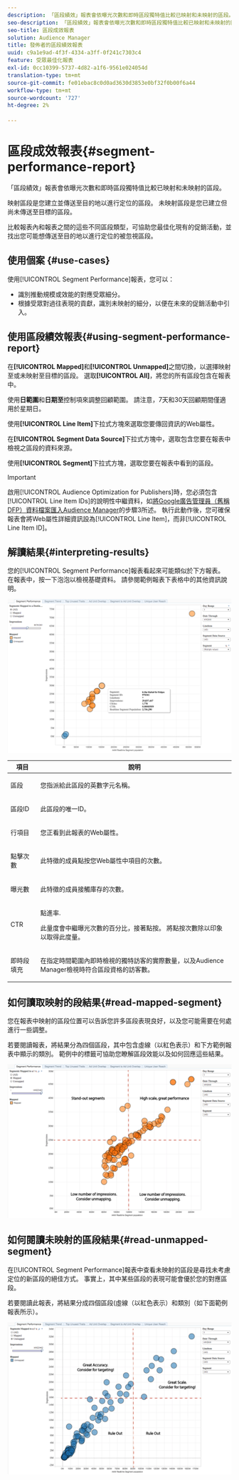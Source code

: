 ```yaml
---
description: 「區段績效」報表會依曝光次數和即時區段獨特值比較已映射和未映射的區段。 映射區段是您建立並傳送至目的地以進行定位的區段。 未映射區段是您已建立但尚未傳送至目標的區段。 比較報表內和報表之間的這些不同區段類型，可協助您最佳化現有的促銷活動，並找出您可能想傳送至目的地以進行定位的被忽視區段。
seo-description: 「區段績效」報表會依曝光次數和即時區段獨特值比較已映射和未映射的區段。 映射區段是您建立並傳送至目的地以進行定位的區段。 未映射區段是您已建立但尚未傳送至目標的區段。 比較報表內和報表之間的這些不同區段類型，可協助您最佳化現有的促銷活動，並找出您可能想傳送至目的地以進行定位的被忽視區段。
seo-title: 區段成效報表
solution: Audience Manager
title: 發佈者的區段績效報表
uuid: c9a1e9ad-4f3f-4334-a3ff-0f241c7303c4
feature: 受眾最佳化報表
exl-id: 0cc10399-5737-4d82-a1f6-9561e024054d
translation-type: tm+mt
source-git-commit: fe01ebac8c0d0ad3630d3853e0bf32f0b00f6a44
workflow-type: tm+mt
source-wordcount: '727'
ht-degree: 2%

---
```


# 區段成效報表{#segment-performance-report}

「區段績效」報表會依曝光次數和即時區段獨特值比較已映射和未映射的區段。

映射區段是您建立並傳送至目的地以進行定位的區段。 未映射區段是您已建立但尚未傳送至目標的區段。

比較報表內和報表之間的這些不同區段類型，可協助您最佳化現有的促銷活動，並找出您可能想傳送至目的地以進行定位的被忽視區段。

## 使用個案 {#use-cases}

使用[!UICONTROL Segment Performance]報表，您可以：

* 識別推動規模或效能的對應受眾細分。
* 根據受眾對過往表現的貢獻，識別未映射的細分，以便在未來的促銷活動中引入。

## 使用區段績效報表{#using-segment-performance-report}

在&#x200B;**[!UICONTROL Mapped]**&#x200B;和&#x200B;**[!UICONTROL Unmapped]**&#x200B;之間切換，以選擇映射至或未映射至目標的區段。 選取&#x200B;**[!UICONTROL All]**，將您的所有區段包含在報表中。

使用&#x200B;**日範圍**&#x200B;和&#x200B;**日期至**&#x200B;控制項來調整回顧範圍。 請注意，7天和30天回顧期間僅適用於星期日。

使用&#x200B;**[!UICONTROL Line Item]**&#x200B;下拉式方塊來選取您要傳回資訊的Web屬性。

在&#x200B;**[!UICONTROL Segment Data Source]**&#x200B;下拉式方塊中，選取包含您要在報表中檢視之區段的資料來源。

使用&#x200B;**[!UICONTROL Segment]**&#x200B;下拉式方塊，選取您要在報表中看到的區段。

>[!IMPORTANT]
>
>啟用[!UICONTROL Audience Optimization for Publishers]時，您必須包含[!UICONTROL Line Item IDs]的說明性中繼資料，如[將Google廣告管理員（舊稱DFP）資料檔案匯入Audience Manager](../../../reporting/audience-optimization-reports/aor-publishers/import-dfp.md)的步驟3所述。 執行此動作後，您可確保報表會將Web屬性詳細資訊設為[!UICONTROL Line Item]，而非[!UICONTROL Line Item ID]。

## 解讀結果{#interpreting-results}

您的[!UICONTROL Segment Performance]報表看起來可能類似於下方報表。 在報表中，按一下泡泡以檢視基礎資料。 請參閱範例報表下表格中的其他資訊說明。

![](assets/publisher_segment_performance.png)

<table id="table_AFE2540583C34835B04584693ADFD26A"> 
 <thead> 
  <tr> 
   <th colname="col1" class="entry"> 項目 </th> 
   <th colname="col2" class="entry"> 說明 </th> 
  </tr>
 </thead>
 <tbody> 
  <tr> 
   <td colname="col1"> <p>區段 </p> </td> 
   <td colname="col2"> <p>您指派給此區段的英數字元名稱。 </p> </td> 
  </tr> 
  <tr> 
   <td colname="col1"> <p>區段ID </p> </td> 
   <td colname="col2"> <p>此區段的唯一ID。 </p> </td> 
  </tr> 
  <tr> 
   <td colname="col1"> <p>行項目 </p> </td> 
   <td colname="col2"> <p>您正看到此報表的Web屬性。 </p> </td> 
  </tr> 
  <tr> 
   <td colname="col1"> <p>點擊次數 </p> </td> 
   <td colname="col2"> <p>此特徵的成員點按您Web屬性中項目的次數。 </p> </td> 
  </tr> 
  <tr> 
   <td colname="col1"> <p>曝光數 </p> </td> 
   <td colname="col2"> <p>此特徵的成員接觸庫存的次數。 </p> </td> 
  </tr> 
  <tr> 
   <td colname="col1"> <p>CTR </p> </td> 
   <td colname="col2"> <p>點進率. </p> <p>此量度會中繼曝光次數的百分比，接著點按。 將點按次數除以印象以取得此度量。 </p> </td> 
  </tr> 
  <tr> 
   <td colname="col1"> <p>即時段填充 </p> </td> 
   <td colname="col2"> <p>在指定時間範圍內即時檢視的獨特訪客的實際數量，以及<span class="keyword">Audience Manager</span>檢視時符合區段資格的訪客數。 </p> </td> 
  </tr> 
 </tbody> 
</table>

## 如何讀取映射的段結果{#read-mapped-segment}

您在報表中映射的區段位置可以告訴您許多區段表現良好，以及您可能需要在何處進行一些調整。

若要閱讀報表，將結果分為四個區段，其中包含虛線（以紅色表示）和下方範例報表中顯示的類別。 範例中的標籤可協助您瞭解區段效能以及如何回應這些結果。

![](assets/publisher_segment_performance_mapped.png)

## 如何閱讀未映射的區段結果{#read-unmapped-segment}

在[!UICONTROL Segment Performance]報表中查看未映射的區段是尋找未考慮定位的新區段的絕佳方式。 事實上，其中某些區段的表現可能會優於您的對應區段。

若要閱讀此報表，將結果分成四個區段(虛線（以紅色表示）和類別（如下面範例報表所示）。

![](assets/publisher_segment_performance_unmapped.png)

